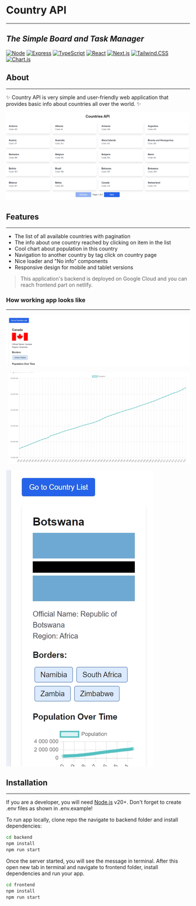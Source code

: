 # Country API

---

## _The Simple Board and Task Manager_

[![Node](https://img.shields.io/badge/node.js-339933?style=for-the-badge&logo=Node.js&logoColor=white)](https://img.shields.io/badge/node.js-339933?style=for-the-badge&logo=Node.js&logoColor=white) [![Express](https://img.shields.io/badge/Express%20js-000000?style=for-the-badge&logo=express&logoColor=white)](https://img.shields.io/badge/Express%20js-000000?style=for-the-badge&logo=express&logoColor=white) [![TypeScript](https://shields.io/badge/TypeScript-3178C6?logo=TypeScript&logoColor=FFF&style=flat-square)](https://shields.io/badge/TypeScript-3178C6?logo=TypeScript&logoColor=FFF&style=flat-square) [![React](https://shields.io/badge/react-black?logo=react&style=for-the-badge)](https://shields.io/badge/react-black?logo=react&style=for-the-badge) [![Next.js](https://img.shields.io/badge/next.js-000000?style=for-the-badge&logo=nextdotjs&logoColor=white)](https://img.shields.io/badge/next.js-000000?style=for-the-badge&logo=nextdotjs&logoColor=white) [![Tailwind.CSS](https://img.shields.io/badge/tailwindcss-0F172A?&logo=tailwindcss)](https://img.shields.io/badge/tailwindcss-0F172A?&logo=tailwindcss) [![Chart.js](https://img.shields.io/badge/Chart.js-FF6384?style=for-the-badge&logo=chartdotjs&logoColor=white)](https://img.shields.io/badge/Chart.js-FF6384?style=for-the-badge&logo=chartdotjs&logoColor=white)

## About

---

✨ Country API is very simple and user-friendly web application that provides basic info about countries all over the world. ✨

[![Main](./assets/main_desk.jpg)](./assets/main_desk.jpg)

## Features

---

- The list of all available countries with pagination
- The info about one country reached by clicking on item in the list
- Cool chart about population in this country
- Navigation to another country by tag click on country page
- Nice loader and "No info" components
- Responsive design for mobile and tablet versions

> This application's backend is deployed on Google Cloud and you can reach frontend part on netlify.

### How working app looks like

---

[![Country Page](./assets/country.jpg)](./assets/country.jpg)

[![Population chart](./assets/population.jpg)](./assets/population.jpg)

[![Mobile version](./assets/mob.jpg)](./assets/mob.jpg)

## Installation

---

If you are a developer, you will need [Node.js](https://nodejs.org/) v20+. Don't forget to create .env files as shown in .env.example!

To run app locally, clone repo the navigate to backend folder and install dependencies:

```sh
cd backend
npm install
npm run start
```

Once the server started, you will see the message in terminal. After this open new tab in terminal and navigate to frontend folder, install dependencies and run your app.

```sh
cd frontend
npm install
npm run start
```

